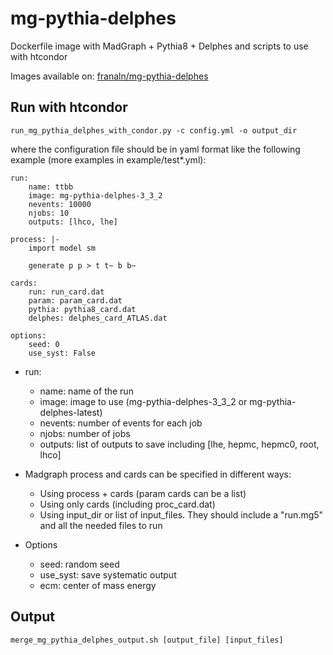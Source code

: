 mg-pythia-delphes
=================

Dockerfile image with MadGraph + Pythia8 + Delphes and scripts to use with htcondor

Images available on: [franaln/mg-pythia-delphes](https://hub.docker.com/r/franaln/mg-pythia-delphes)


## Run with htcondor

`
run_mg_pythia_delphes_with_condor.py -c config.yml -o output_dir
`

where the configuration file should be in yaml format like the following example (more examples in example/test*.yml):

```
run:
    name: ttbb
    image: mg-pythia-delphes-3_3_2
    nevents: 10000
    njobs: 10
    outputs: [lhco, lhe]

process: |-
    import model sm

    generate p p > t t~ b b~

cards:
    run: run_card.dat
    param: param_card.dat
    pythia: pythia8_card.dat
    delphes: delphes_card_ATLAS.dat

options:
    seed: 0
    use_syst: False
```

- run:
    - name: name of the run
    - image: image to use (mg-pythia-delphes-3_3_2 or mg-pythia-delphes-latest)
    - nevents: number of events for each job
    - njobs: number of jobs
    - outputs: list of outputs to save including [lhe, hepmc, hepmc0, root, lhco]

- Madgraph process and cards can be specified in different ways:
    - Using process + cards (param cards can be a list)
    - Using only cards (including proc_card.dat)
    - Using input_dir or list of input_files. They should include a "run.mg5" and all the needed files to run

- Options
    - seed: random seed
    - use_syst: save systematic output
    - ecm: center of mass energy


## Output

`
merge_mg_pythia_delphes_output.sh [output_file] [input_files]
`